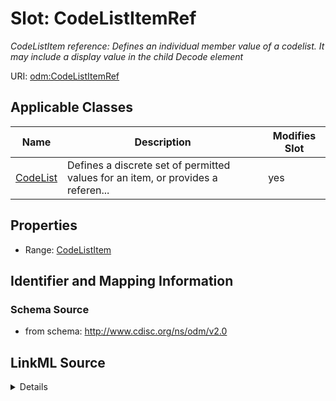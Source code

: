 # Slot: CodeListItemRef


_CodeListItem reference: Defines an individual member value of a codelist. It may include a display value in the child Decode element_



URI: [odm:CodeListItemRef](http://www.cdisc.org/ns/odm/v2.0/CodeListItemRef)



<!-- no inheritance hierarchy -->




## Applicable Classes

| Name | Description | Modifies Slot |
| --- | --- | --- |
[CodeList](CodeList.md) | Defines a discrete set of permitted values for an item, or provides a referen... |  yes  |







## Properties

* Range: [CodeListItem](CodeListItem.md)





## Identifier and Mapping Information







### Schema Source


* from schema: http://www.cdisc.org/ns/odm/v2.0




## LinkML Source

<details>
```yaml
name: CodeListItemRef
description: 'CodeListItem reference: Defines an individual member value of a codelist.
  It may include a display value in the child Decode element'
from_schema: http://www.cdisc.org/ns/odm/v2.0
rank: 1000
identifier: false
alias: CodeListItemRef
domain_of:
- CodeList
range: CodeListItem

```
</details>